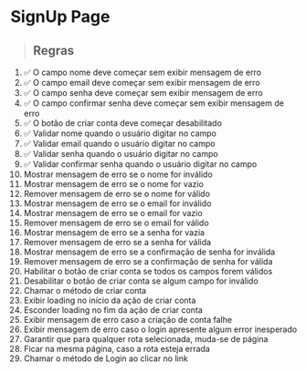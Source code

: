 # SignUp Page

> ## Regras 
1. ✅ O campo nome deve começar sem exibir mensagem de erro
2. ✅ O campo email deve começar sem exibir mensagem de erro
3. ✅ O campo senha deve começar sem exibir mensagem de erro
4. ✅ O campo confirmar senha deve começar sem exibir mensagem de erro
5. ✅ O botão de criar conta deve começar desabilitado
6. ✅ Validar nome quando o usuário digitar no campo
7. ✅ Validar email quando o usuário digitar no campo
8. ✅ Validar senha quando o usuário digitar no campo
9. ✅ Validar confirmar senha quando o usuário digitar no campo
10. Mostrar mensagem de erro se o nome for inválido
11. Mostrar mensagem de erro se o nome for vazio
12. Remover mensagem de erro se o nome for válido
10. Mostrar mensagem de erro se o email for inválido
11. Mostrar mensagem de erro se o email for vazio
12. Remover mensagem de erro se o email for válido
13. Mostrar mensagem de erro se a senha for vazia
14. Remover mensagem de erro se a senha for válida
15. Mostrar mensagem de erro se a confirmação de senha for inválida
16. Remover mensagem de erro se a confirmação de senha for válida
17. Habilitar o botão de criar conta se todos os campos forem válidos
18. Desabilitar o botão de criar conta se algum campo for inválido
19. Chamar o método de criar conta
20. Exibir loading no início da ação de criar conta
21. Esconder loading no fim da ação de criar conta
22. Exibir mensagem de erro caso a criação de conta falhe
23. Exibir mensagem de erro caso o login apresente algum error inesperado
24. Garantir que para qualquer rota selecionada, muda-se de página
25. Ficar na mesma página, caso a rota esteja errada
26. Chamar o método de Login ao clicar no link